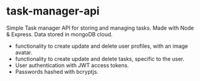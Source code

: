 # task-manager-api
Simple Task manager API for storing and managing tasks. Made with Node & Express. Data stored in mongoDB cloud.

- functionality to create update and delete user profiles, with an image avatar.
- functionality to create update and delete tasks, specific to the user.
- User authentication with JWT access tokens.
- Passwords hashed with bcryptjs.
